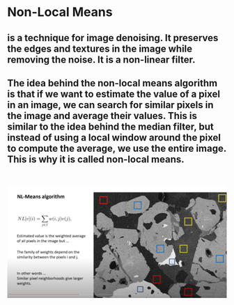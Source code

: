 # Non-Local Means
## is a technique for image denoising. It preserves the edges and textures in the image while removing the noise. It is a non-linear filter.
## The idea behind the non-local means algorithm is that if we want to estimate the value of a pixel in an image, we can search for similar pixels in the image and average their values. This is similar to the idea behind the median filter, but instead of using a local window around the pixel to compute the average, we use the entire image. This is why it is called non-local means.

<br />

![1](1.png)